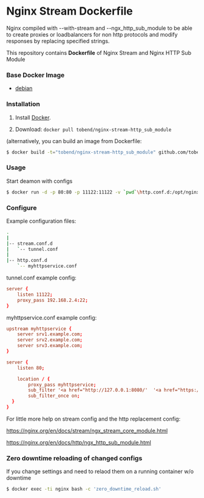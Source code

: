 # Nginx Stream Dockerfile
Nginx compiled with --with-stream and --ngx_http_sub_module to be able to create proxies or loadbalancers for non http protocols and modify responses by replacing specified strings.

This repository contains **Dockerfile** of Nginx Stream and Nginx HTTP Sub Module

### Base Docker Image

* [debian](https://hub.docker.com/_/debian/)


### Installation

1. Install [Docker](https://www.docker.com/).

2. Download: `docker pull tobend/nginx-stream-http_sub_module`

(alternatively, you can build an image from Dockerfile: 
```bash
$ docker build -t="tobend/nginx-stream-http_sub_module" github.com/tobend/nginx-stream-http_sub_module
```

### Usage

Start deamon with configs
```bash
$ docker run -d -p 80:80 -p 11122:11122 -v `pwd`\http.conf.d:/opt/nginx/http.conf.d  -v `pwd`\stream.conf.d:/opt/nginx/stream.conf.d --name nginx tobend/nginx-stream-http_sub_module
```

### Configure
Example configuration files:
```bash
.
|
|-- stream.conf.d
|   `-- tunnel.conf
|
|-- http.conf.d
    `-- myhttpservice.conf
```

tunnel.conf example config:
```conf
server {
    listen 11122;
    proxy_pass 192.168.2.4:22;
}
```

myhttpservice.conf example config:
```conf
upstream myhttpservice {
    server srv1.example.com;
    server srv2.example.com;
    server srv3.example.com;
}

server {
    listen 80;

    location / {
        proxy_pass myhttpservice;
        sub_filter '<a href="http://127.0.0.1:8080/'  '<a href="https://$host/';
        sub_filter_once on;
  }
}
```
For little more help on stream config and the http replacement config:

https://nginx.org/en/docs/stream/ngx_stream_core_module.html

https://nginx.org/en/docs/http/ngx_http_sub_module.html



### Zero downtime reloading of changed configs
If you change settings and need to relaod them on a running container w/o downtime
```bash
$ docker exec -ti nginx bash -c 'zero_downtime_reload.sh'
```
